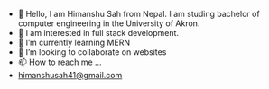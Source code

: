 - 👋 Hello, I am Himanshu Sah from Nepal. I am studing bachelor of computer engineering in the University of Akron.
- 👀 I am interested in full stack development.
- 🌱 I’m currently learning MERN
- 💞️ I’m looking to collaborate on websites
- 📫 How to reach me ...
- himanshusah41@gmail.com

<!---
Sahhimanshu7/Sahhimanshu7 is a ✨ special ✨ repository because its `README.md` (this file) appears on your GitHub profile.
You can click the Preview link to take a look at your changes.
--->

